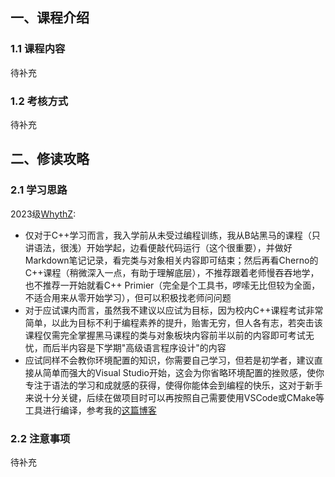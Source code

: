 ## 一、课程介绍

### 1.1 课程内容
待补充

### 1.2 考核方式
待补充

## 二、修读攻略

### 2.1 学习思路
2023级[WhythZ](https://github.com/WhythZ):

- 仅对于C++学习而言，我入学前从未受过编程训练，我从B站黑马的课程（只讲语法，很浅）开始学起，边看便敲代码运行（这个很重要），并做好Markdown笔记记录，看完类与对象相关内容即可结束；然后再看Cherno的C++课程（稍微深入一点，有助于理解底层），不推荐跟着老师慢吞吞地学，也不推荐一开始就看C++ Primier（完全是个工具书，啰嗦无比但较为全面，不适合用来从零开始学习），但可以积极找老师问问题
- 对于应试课内而言，虽然我不建议以应试为目标，因为校内C++课程考试非常简单，以此为目标不利于编程素养的提升，贻害无穷，但人各有志，若突击该课程仅需完全掌握黑马课程的类与对象板块内容前半以前的内容即可考试无忧，而后半内容是下学期"高级语言程序设计"的内容
- 应试同样不会教你环境配置的知识，你需要自己学习，但若是初学者，建议直接从简单而强大的Visual Studio开始，这会为你省略环境配置的挫败感，使你专注于语法的学习和成就感的获得，使得你能体会到编程的快乐，这对于新手来说十分关键，后续在做项目时可以再按照自己需要使用VSCode或CMake等工具进行编译，参考我的[这篇博客](https://whythz.github.io/posts/VSCode%E4%B8%AD%E7%9A%84CMake%E7%BC%96%E8%AF%91%E4%B8%8E%E8%B0%83%E8%AF%95%E7%9A%84%E5%9F%BA%E6%9C%AC%E9%85%8D%E7%BD%AE/)

### 2.2 注意事项
待补充